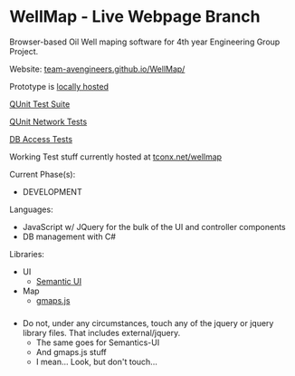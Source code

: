 WellMap - Live Webpage Branch
=======

Browser-based Oil Well maping software for 4th year Engineering Group Project.

Website: [team-avengineers.github.io/WellMap/](http://team-avengineers.github.io/WellMap/)

Prototype is [locally hosted](http://team-avengineers.github.io/WellMap/well_map.html)

[QUnit Test Suite](http://team-avengineers.github.io/WellMap/qunit)

[QUnit Network Tests](http://team-avengineers.github.io/WellMap/qunit/network_tests.html)

[DB Access Tests](http://team-avengineers.github.io/WellMap/db_testing.html)

Working Test stuff currently hosted at [tconx.net/wellmap](http://tconx.net/wellmap/)

Current Phase(s):
* DEVELOPMENT


Languages:

* JavaScript w/ JQuery for the bulk of the UI and controller components
* DB management with C#

Libraries:

* UI
	* [Semantic UI](https://github.com/Semantic-Org/Semantic-UI)
* Map
	* [gmaps.js](https://github.com/hpneo/gmaps)

### <style color="#ff0000">DO NOT</style>

* Do not, under any circumstances, touch any of the jquery or jquery library files.  That includes external/jquery.
  * The same goes for Semantics-UI
  * And gmaps.js stuff
  * I mean...  Look, but don't touch...
